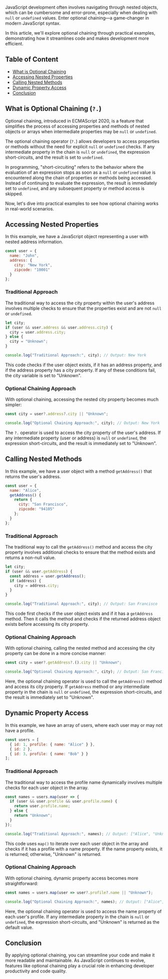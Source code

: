 JavaScript development often involves navigating through nested objects, which can be cumbersome and error-prone, especially when dealing with `null` or `undefined` values. Enter optional chaining—a game-changer in modern JavaScript syntax.

In this article, we'll explore optional chaining through practical examples, demonstrating how it streamlines code and makes development more efficient.

## Table of Content

- [What is Optional Chaining](https://www.freecodecamp.org/news/p/ce891582-9ac6-4fef-8df3-823c1d2e4106/#what-is-optional-chaining-)
- [Accessing Nested Properties](https://www.freecodecamp.org/news/p/ce891582-9ac6-4fef-8df3-823c1d2e4106/#accessing-nested-properties)
- [Calling Nested Methods](https://www.freecodecamp.org/news/p/ce891582-9ac6-4fef-8df3-823c1d2e4106/#calling-nested-methods)
- [Dynamic Property Access](https://www.freecodecamp.org/news/p/ce891582-9ac6-4fef-8df3-823c1d2e4106/#dynamic-property-access)
- [Conclusion](https://www.freecodecamp.org/news/p/ce891582-9ac6-4fef-8df3-823c1d2e4106/#conclusion)

## What is Optional Chaining (`?.`)

Optional chaining, introduced in ECMAScript 2020, is a feature that simplifies the process of accessing properties and methods of nested objects or arrays when intermediate properties may be `null` or `undefined`.

The optional chaining operator (`?.`) allows developers to access properties or methods without the need for explicit `null` or `undefined` checks. If any intermediate property in the chain is `null` or `undefined`, the expression short-circuits, and the result is set to `undefined`.

In programming, "short-circuiting" refers to the behavior where the evaluation of an expression stops as soon as a `null` or `undefined` value is encountered along the chain of properties or methods being accessed. Instead of continuing to evaluate the expression, the result is immediately set to `undefined`, and any subsequent property or method access is skipped.

Now, let's dive into practical examples to see how optional chaining works in real-world scenarios.

## Accessing Nested Properties

In this example, we have a JavaScript object representing a user with nested address information.

```javascript
const user = {
  name: "John",
  address: {
    city: "New York",
    zipcode: "10001"
  }
};
```

### Traditional Approach

The traditional way to access the city property within the user's address involves multiple checks to ensure that the properties exist and are not `null` or `undefined`.

```javascript
let city;
if (user && user.address && user.address.city) {
  city = user.address.city;
} else {
  city = "Unknown";
}

console.log("Traditional Approach:", city); // Output: New York

```

This code checks if the user object exists, if it has an address property, and if the address property has a city property. If any of these conditions fail, the city variable is set to "Unknown".

### Optional Chaining Approach

With optional chaining, accessing the nested city property becomes much simpler:

```javascript
const city = user?.address?.city || "Unknown";

console.log("Optional Chaining Approach:", city); // Output: New York
```

The `?.` operator is used to access the city property of the user's address. If any intermediate property (user or address) is `null` or `undefined`, the expression short-circuits, and the result is immediately set to "Unknown".

## Calling Nested Methods

In this example, we have a user object with a method `getAddress()` that returns the user's address.

```javascript
const user = {
  name: "Alice",
  getAddress() {
    return {
      city: "San Francisco",
      zipcode: "94105"
    };
  }
};
```

### Traditional Approach

The traditional way to call the `getAddress()` method and access the city property involves additional checks to ensure that the method exists and returns a non-null value.

```javascript
let city;
if (user && user.getAddress) {
  const address = user.getAddress();
  if (address) {
    city = address.city;
  }
}

console.log("Traditional Approach:", city); // Output: San Francisco
```

This code first checks if the user object exists and if it has a `getAddress` method. Then it calls the method and checks if the returned address object exists before accessing its city property.

### Optional Chaining Approach

With optional chaining, calling the nested method and accessing the city property can be done in a more concise manner:

```javascript
const city = user?.getAddress?.().city || "Unknown";

console.log("Optional Chaining Approach:", city); // Output: San Francisco
```

Here, the optional chaining operator is used to call the `getAddress()` method and access its city property. If `getAddress` method or any intermediate property in the chain is `null` or `undefined`, the expression short-circuits, and the result is immediately set to "Unknown".

## Dynamic Property Access

In this example, we have an array of users, where each user may or may not have a profile.

```javascript
const users = [
  { id: 1, profile: { name: "Alice" } },
  { id: 2 },
  { id: 3, profile: { name: "Bob" } }
];
```

### Traditional Approach

The traditional way to access the profile name dynamically involves multiple checks for each user object in the array.

```javascript
const names = users.map(user => {
  if (user && user.profile && user.profile.name) {
    return user.profile.name;
  } else {
    return "Unknown";
  }
});

console.log("Traditional Approach:", names); // Output: ["Alice", "Unknown", "Bob"]
```

This code uses `map()` to iterate over each user object in the array and checks if it has a profile with a name property. If the name property exists, it is returned; otherwise, "Unknown" is returned.

### Optional Chaining Approach

With optional chaining, dynamic property access becomes more straightforward:

```javascript
const names = users.map(user => user?.profile?.name || "Unknown");

console.log("Optional Chaining Approach:", names); // Output: ["Alice", "Unknown", "Bob"]
```

Here, the optional chaining operator is used to access the name property of each user's profile. If any intermediate property in the chain is `null` or `undefined`, the expression short-circuits, and "Unknown" is returned as the default value.

## Conclusion

By applying optional chaining, you can streamline your code and make it more readable and maintainable. As JavaScript continues to evolve, features like optional chaining play a crucial role in enhancing developer productivity and code quality.
